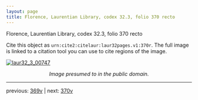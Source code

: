 ```yaml
---
layout: page
title: Florence, Laurentian Library, codex 32.3, folio 370 recto
---
```


Florence, Laurentian Library, codex 32.3, folio 370 recto

Cite this object as `urn:cite2:citelaur:laur32pages.v1:370r`.  The full image is linked to a citation tool you can use to cite regions of the image.

[![laur32_3_00747](http://www.homermultitext.org/iipsrv?IIIF=/project/homer/pyramidal/deepzoom/citelaur/laur32imgs/v1/laur32_3_00747.tif/full/800,/0/default.jpg)](http://www.homermultitext.org/ict2/?urn=urn:cite2:citelaur:laur32imgs.v1:laur32_3_00747) 

<p style="text-align: center; font-style: italic;">Image presumed to in the public domain.</p>

---

previous: [369v](../369v/) | next: [370v](../370v/)